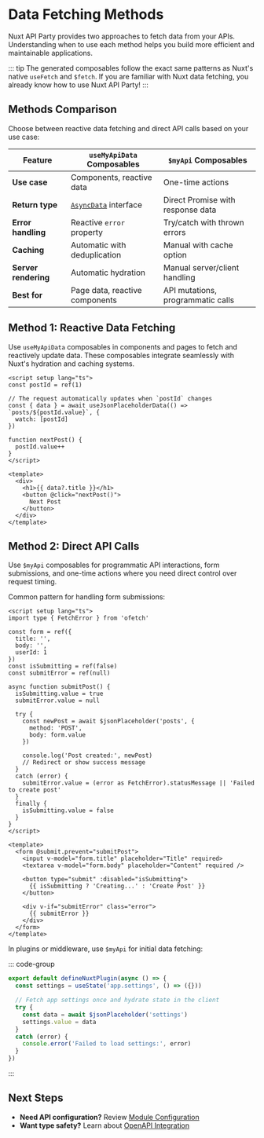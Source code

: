# Data Fetching Methods

Nuxt API Party provides two approaches to fetch data from your APIs. Understanding when to use each method helps you build more efficient and maintainable applications.

::: tip
The generated composables follow the exact same patterns as Nuxt's native `useFetch` and `$fetch`. If you are familiar with Nuxt data fetching, you already know how to use Nuxt API Party!
:::

## Methods Comparison

Choose between reactive data fetching and direct API calls based on your use case:

| Feature | **`useMyApiData` Composables** | **`$myApi` Composables** |
|---------|------------------------------|-------------------------|
| **Use case** | Components, reactive data | One-time actions |
| **Return type** | [`AsyncData`](https://nuxt.com/docs/api/composables/use-async-data#return-values) interface | Direct Promise with response data |
| **Error handling** | Reactive `error` property | Try/catch with thrown errors |
| **Caching** | Automatic with deduplication | Manual with cache option |
| **Server rendering** | Automatic hydration | Manual server/client handling |
| **Best for** | Page data, reactive components | API mutations, programmatic calls |

## Method 1: Reactive Data Fetching

Use `useMyApiData` composables in components and pages to fetch and reactively update data. These composables integrate seamlessly with Nuxt's hydration and caching systems.

```vue
<script setup lang="ts">
const postId = ref(1)

// The request automatically updates when `postId` changes
const { data } = await useJsonPlaceholderData(() => `posts/${postId.value}`, {
  watch: [postId]
})

function nextPost() {
  postId.value++
}
</script>

<template>
  <div>
    <h1>{{ data?.title }}</h1>
    <button @click="nextPost()">
      Next Post
    </button>
  </div>
</template>
```

## Method 2: Direct API Calls

Use `$myApi` composables for programmatic API interactions, form submissions, and one-time actions where you need direct control over request timing.

Common pattern for handling form submissions:

```vue
<script setup lang="ts">
import type { FetchError } from 'ofetch'

const form = ref({
  title: '',
  body: '',
  userId: 1
})
const isSubmitting = ref(false)
const submitError = ref(null)

async function submitPost() {
  isSubmitting.value = true
  submitError.value = null

  try {
    const newPost = await $jsonPlaceholder('posts', {
      method: 'POST',
      body: form.value
    })

    console.log('Post created:', newPost)
    // Redirect or show success message
  }
  catch (error) {
    submitError.value = (error as FetchError).statusMessage || 'Failed to create post'
  }
  finally {
    isSubmitting.value = false
  }
}
</script>

<template>
  <form @submit.prevent="submitPost">
    <input v-model="form.title" placeholder="Title" required>
    <textarea v-model="form.body" placeholder="Content" required />

    <button type="submit" :disabled="isSubmitting">
      {{ isSubmitting ? 'Creating...' : 'Create Post' }}
    </button>

    <div v-if="submitError" class="error">
      {{ submitError }}
    </div>
  </form>
</template>
```

In plugins or middleware, use `$myApi` for initial data fetching:

::: code-group
```ts [plugins/api-setup.ts]
export default defineNuxtPlugin(async () => {
  const settings = useState('app.settings', () => ({}))

  // Fetch app settings once and hydrate state in the client
  try {
    const data = await $jsonPlaceholder('settings')
    settings.value = data
  }
  catch (error) {
    console.error('Failed to load settings:', error)
  }
})
```
:::

## Next Steps

- **Need API configuration?** Review [Module Configuration](/essentials/module-configuration)
- **Want type safety?** Learn about [OpenAPI Integration](/guides/openapi-integration)
